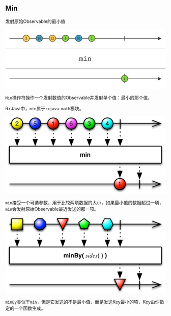 ## Min

发射原始Observable的最小值

![min](../images/operators/min.c.png)

`Min`操作符操作一个发射数值的Observable并发射单个值：最小的那个值。

RxJava中，`min`属于`rxjava-math`模块。

![min](../images/operators/min.png)

`min`接受一个可选参数，用于比较两项数据的大小，如果最小值的数据超过一项，`min`会发射原始Observable最近发送的那一项。

![minBy](../images/operators/minBy.png)

`minBy`类似于`min`，但是它发送的不是最小值，而是发送Key最小的项，Key由你指定的一个函数生成。
